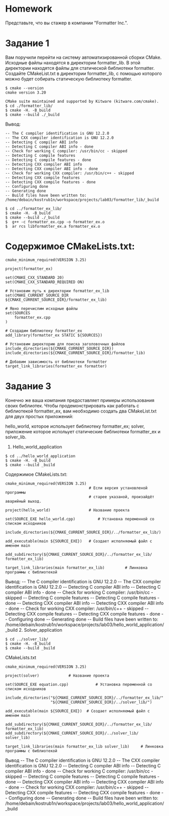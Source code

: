 # Homework
Представьте, что вы стажер в компании "Formatter Inc.".

# Задание 1
Вам поручили перейти на систему автоматизированной сборки CMake. Исходные файлы находятся в директории formatter_lib. В этой директории находятся файлы для статической библиотеки formatter. Создайте CMakeList.txt в директории formatter_lib, с помощью которого можно будет собирать статическую библиотеку formatter.
```
$ cmake --version
cmake version 3.20

CMake suite maintained and supported by Kitware (kitware.com/cmake).
$ cd ./formatter_lib/
$ cmake -H. -B_build
$ cmake --build ./_build
```
Вывод:
```
-- The C compiler identification is GNU 12.2.0
-- The CXX compiler identification is GNU 12.2.0
-- Detecting C compiler ABI info
-- Detecting C compiler ABI info - done
-- Check for working C compiler: /usr/bin/cc - skipped
-- Detecting C compile features
-- Detecting C compile features - done
-- Detecting CXX compiler ABI info
-- Detecting CXX compiler ABI info - done
-- Check for working CXX compiler: /usr/bin/c++ - skipped
-- Detecting CXX compile features
-- Detecting CXX compile features - done
-- Configuring done
-- Generating done
-- Build files have been written to: /home/debain/kostrub1n/workspace/projects/lab03/formatter_lib/_build
```

```
$ cd ../formatter_ex_lib/
$ cmake -H. -B_build
$ cmake --build ./_build
$  g++ -c formatter_ex.cpp -o formatter_ex.o
$  ar rcs libformatter_ex.a formatter_ex.o
```
# Содержимое CMakeLists.txt:

```
cmake_minimum_required(VERSION 3.25)

project(formatter_ex)

set(CMAKE_CXX_STANDARD 20)
set(CMAKE_CXX_STANDARD_REQUIRED ON)

# Установим путь к директории formatter_ex_lib
set(CMAKE_CURRENT_SOURCE_DIR ${CMAKE_CURRENT_SOURCE_DIR}/formatter_ex_lib)

# Явно перечислим исходные файлы
set(SOURCES
    formatter_ex.cpp
)

# Создадим библиотеку formatter_ex
add_library(formatter_ex STATIC ${SOURCES})

# Установим директорию для поиска заголовочных файлов
include_directories(${CMAKE_CURRENT_SOURCE_DIR})
include_directories(${CMAKE_CURRENT_SOURCE_DIR}/formatter_lib)

# Добавим зависимость от библиотеки formatter
target_link_libraries(formatter_ex formatter)
```
# Задание 3
Конечно же ваша компания предоставляет примеры использования своих библиотек. Чтобы продемонстрировать как работать с библиотекой formatter_ex, вам необходимо создать два CMakeList.txt для двух простых приложений:

hello_world, которое использует библиотеку formatter_ex; solver, приложение которое испольует статические библиотеки formatter_ex и solver_lib.

1. Hello_world_application
```
$ cd ../hello_world_application
$ cmake -H. -B_build
$ cmake --build _build
```
Содержимое CMakeLists.txt:
```
cmake_minimum_required(VERSION 3.25)
									 # Если версия установленой программы
									 # старее указаной, произайдёт аварийный выход.

project(hello_world)				 # Название проекта

set(SOURCE_EXE hello_world.cpp)			 # Установка переменной со списком исходников

include_directories(${CMAKE_CURRENT_SOURCE_DIR}/../formatter_ex_lib/)

add_executable(main ${SOURCE_EXE})	 # Создает исполняемый файл с именем main

add_subdirectory(${CMAKE_CURRENT_SOURCE_DIR}/../formatter_ex_lib/ formatter_ex_lib)

target_link_libraries(main formatter_ex_lib)		 # Линковка программы с библиотекой
```
Вывод:
-- The C compiler identification is GNU 12.2.0
-- The CXX compiler identification is GNU 12.2.0
-- Detecting C compiler ABI info
-- Detecting C compiler ABI info - done
-- Check for working C compiler: /usr/bin/cc - skipped
-- Detecting C compile features
-- Detecting C compile features - done
-- Detecting CXX compiler ABI info
-- Detecting CXX compiler ABI info - done
-- Check for working CXX compiler: /usr/bin/c++ - skipped
-- Detecting CXX compile features
-- Detecting CXX compile features - done
-- Configuring done
-- Generating done
-- Build files have been written to: /home/debain/kostrub1n/workspace/projects/lab03/hello_world_application/_build
2. Solver_application
```
$ cd ../solver_lib/
$ cmake -H. -B_build
$ cmake --build _build
```
CMakeLists.txt
```
cmake_minimum_required(VERSION 3.25)

project(solver)				# Название проекта

set(SOURCE_EXE equation.cpp)			# Установка переменной со списком исходников

include_directories("${CMAKE_CURRENT_SOURCE_DIR}/../formatter_ex_lib/"
					"${CMAKE_CURRENT_SOURCE_DIR}/../solver_lib/")

add_executable(main ${SOURCE_EXE})	# Создает исполняемый файл с именем main

add_subdirectory(${CMAKE_CURRENT_SOURCE_DIR}/../formatter_ex_lib/ formatter_ex_lib)
add_subdirectory(${CMAKE_CURRENT_SOURCE_DIR}/../solver_lib/ solver_lib)

target_link_libraries(main formatter_ex_lib solver_lib)		# Линковка программы с библиотекой
```
Вывод
-- The C compiler identification is GNU 12.2.0
-- The CXX compiler identification is GNU 12.2.0
-- Detecting C compiler ABI info
-- Detecting C compiler ABI info - done
-- Check for working C compiler: /usr/bin/cc - skipped
-- Detecting C compile features
-- Detecting C compile features - done
-- Detecting CXX compiler ABI info
-- Detecting CXX compiler ABI info - done
-- Check for working CXX compiler: /usr/bin/c++ - skipped
-- Detecting CXX compile features
-- Detecting CXX compile features - done
-- Configuring done
-- Generating done
-- Build files have been written to: /home/debain/kostrub1n/workspace/projects/lab03/hello_world_application/_build

